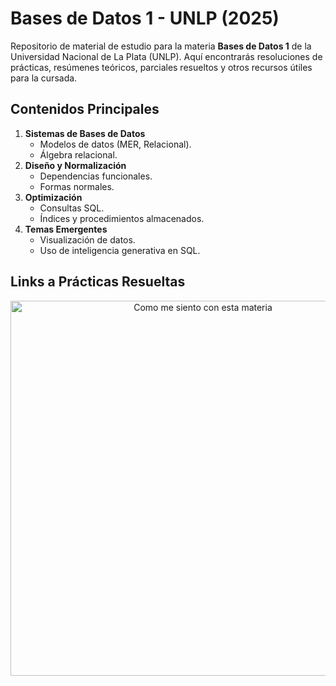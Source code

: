 # Bases de Datos 1 - UNLP (2025)

Repositorio de material de estudio para la materia **Bases de Datos 1** de la Universidad Nacional de La Plata (UNLP). Aquí encontrarás resoluciones de prácticas, resúmenes teóricos, parciales resueltos y otros recursos útiles para la cursada.

## Contenidos Principales
1. **Sistemas de Bases de Datos**  
   - Modelos de datos (MER, Relacional).  
   - Álgebra relacional.  
2. **Diseño y Normalización**  
   - Dependencias funcionales.  
   - Formas normales.  
3. **Optimización**  
   - Consultas SQL.  
   - Índices y procedimientos almacenados.  
4. **Temas Emergentes**  
   - Visualización de datos.  
   - Uso de inteligencia generativa en SQL.  

## Links a Prácticas Resueltas 


<p align="center">
  <img src="https://media1.giphy.com/media/v1.Y2lkPTc5MGI3NjExYW5oYnRjbnc5MHFxYnd1bDN3dW02M2JxdXEzN2p1Z2oxdXd4ZjE5NyZlcD12MV9pbnRlcm5hbF9naWZfYnlfaWQmY3Q9Zw/69jvP3VXUYhr3YUYu9/giphy.gif" alt="Como me siento con esta materia" width="600" height="auto" loop>
</p>

